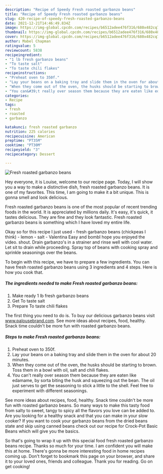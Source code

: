 ```yaml
---
description: "Recipe of Speedy Fresh roasted garbanzo beans"
title: "Recipe of Speedy Fresh roasted garbanzo beans"
slug: 420-recipe-of-speedy-fresh-roasted-garbanzo-beans
date: 2021-12-21T14:46:49.834Z
image: https://img-global.cpcdn.com/recipes/b6512adee476f316/680x482cq70/fresh-roasted-garbanzo-beans-recipe-main-photo.jpg
thumbnail: https://img-global.cpcdn.com/recipes/b6512adee476f316/680x482cq70/fresh-roasted-garbanzo-beans-recipe-main-photo.jpg
cover: https://img-global.cpcdn.com/recipes/b6512adee476f316/680x482cq70/fresh-roasted-garbanzo-beans-recipe-main-photo.jpg
author: Mabel Chapman
ratingvalue: 5
reviewcount: 5838
recipeingredient:
- "1 lb fresh garbanzo beans"
- "To taste salt"
- "To taste chili flakes"
recipeinstructions:
- "Preheat oven to 350f."
- "Lay your beans on a baking tray and slide them in the oven for about 20 minutes."
- "When they come out of the oven, the husks should be starting to brown. Toss them in a bowl with oil,  salt and chili flakes."
- "You can&#39;t really over season them because they are eaten like edamame, by sorta biting the husk and squeezing out the bean. The oil just serves to get the seasoning to stick a little to the shell. Feel free to experiment with different seasonings."
categories:
- Recipe
tags:
- fresh
- roasted
- garbanzo

katakunci: fresh roasted garbanzo 
nutrition: 225 calories
recipecuisine: American
preptime: "PT35M"
cooktime: "PT30M"
recipeyield: "3"
recipecategory: Dessert

---
```



![Fresh roasted garbanzo beans](https://img-global.cpcdn.com/recipes/b6512adee476f316/680x482cq70/fresh-roasted-garbanzo-beans-recipe-main-photo.jpg)

Hey everyone, it is Louise, welcome to our recipe page. Today, I will show you a way to make a distinctive dish, fresh roasted garbanzo beans. It is one of my favorites. This time, I am going to make it a bit unique. This is gonna smell and look delicious.

Fresh roasted garbanzo beans is one of the most popular of recent trending foods in the world. It is appreciated by millions daily. It's easy, it's quick, it tastes delicious. They are fine and they look fantastic. Fresh roasted garbanzo beans is something which I have loved my entire life.

Okay so for this recipe I just used - fresh garbanzo beans (chickpeas I think) - lemon - salt - Valentina Easy and bombI hope you enjoyed the video. shout. Drain garbanzo&#39;s in a strainer and rinse well with cool water. Let sit to drain while proceeding. Spray top of beans with cooking spray and sprinkle seasonings over the beans.


To begin with this recipe, we have to prepare a few ingredients. You can have fresh roasted garbanzo beans using 3 ingredients and 4 steps. Here is how you cook that.

<!--inarticleads1-->

##### The ingredients needed to make Fresh roasted garbanzo beans:

1. Make ready 1 lb fresh garbanzo beans
1. Get To taste salt
1. Prepare To taste chili flakes


The first thing you need to do is. To buy our delicious garbanzo beans visit www.palousebrand.com. See more ideas about recipes, food, healthy. Snack time couldn&#39;t be more fun with roasted garbanzo beans. 

<!--inarticleads2-->

##### Steps to make Fresh roasted garbanzo beans:

1. Preheat oven to 350f.
1. Lay your beans on a baking tray and slide them in the oven for about 20 minutes.
1. When they come out of the oven, the husks should be starting to brown. Toss them in a bowl with oil,  salt and chili flakes.
1. You can&#39;t really over season them because they are eaten like edamame, by sorta biting the husk and squeezing out the bean. The oil just serves to get the seasoning to stick a little to the shell. Feel free to experiment with different seasonings.


See more ideas about recipes, food, healthy. Snack time couldn&#39;t be more fun with roasted garbanzo beans. So many ways to make this tasty food from salty to sweet, tangy to spicy all the flavors you love can be added to. Are you looking for a healthy snack and that you can make in your slow cooker? If you want to cook your garbanzo beans from the dried beans state and skip using canned beans check out our recipe for Crock-Pot Basic Beans which will give you the basics. 

So that's going to wrap it up with this special food fresh roasted garbanzo beans recipe. Thanks so much for your time. I am confident you will make this at home. There's gonna be more interesting food in home recipes coming up. Don't forget to bookmark this page on your browser, and share it to your loved ones, friends and colleague. Thank you for reading. Go on get cooking!
